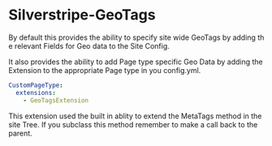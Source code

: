 Silverstripe-GeoTags
===========================

By default this provides the ability to specify site wide GeoTags by adding th e relevant Fields for Geo data to the Site Config.

It also provides the ability to add Page type specific Geo Data by adding the Extension to the appropriate Page type in you config.yml.

```yml
CustomPageType:
  extensions:
    - GeoTagsExtension
```

This extension used the built in ablity to extend the MetaTags method in the site Tree. If you subclass this method remember to make a call back to the parent.
